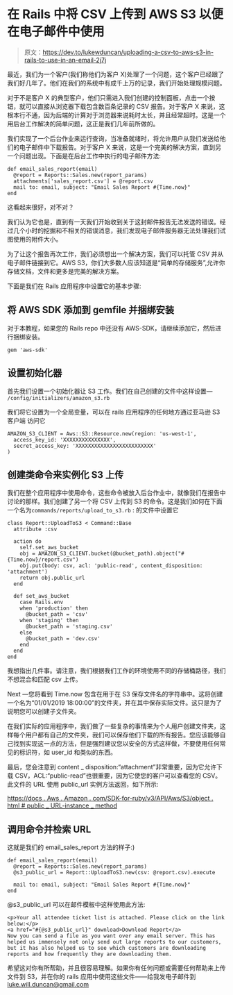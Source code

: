 # 在 Rails 中将 CSV 上传到 AWS S3 以便在电子邮件中使用

> 原文：<https://dev.to/lukewduncan/uploading-a-csv-to-aws-s3-in-rails-to-use-in-an-email-2j7j>

最近，我们为一个客户(我们称他们为客户 X)处理了一个问题，这个客户已经跟了我们好几年了。他们在我们的系统中有成千上万的记录，我们开始处理规模问题。

对于不是客户 X 的典型客户，他们只需进入我们创建的控制面板，点击一个按钮，就可以直接从浏览器下载包含数百条记录的 CSV 报告。对于客户 X 来说，这根本行不通，因为后端的计算对于浏览器来说耗时太长，并且经常超时。这是一个用后台工作解决的简单问题，这正是我们几年前所做的。

我们实现了一个后台作业来运行查询，当准备就绪时，将允许用户从我们发送给他们的电子邮件中下载报告。对于客户 X 来说，这是一个完美的解决方案，直到另一个问题出现。下面是在后台工作中执行的电子邮件方法:

```
def email_sales_report(email)
  @report = Reports::Sales.new(report_params)
  attachments['sales_report.csv'] = @report.csv
  mail to: email, subject: "Email Sales Report #{Time.now}"
end 
```

这看起来很好，对不对？

我们认为它也是，直到有一天我们开始收到关于这封邮件报告无法发送的错误。经过几个小时的挖掘和不相关的错误消息，我们发现电子邮件服务器无法处理我们试图使用的附件大小。

为了让这个报告再次工作，我们必须想出一个解决方案，我们可以托管 CSV 并从电子邮件链接到它。AWS S3，你们大多数人应该知道是“简单的存储服务”,允许你存储文档，文件和更多是完美的解决方案。

下面是我们在 Rails 应用程序中设置它的基本步骤:

## 将 AWS SDK 添加到 gemfile 并捆绑安装

对于本教程，如果您的 Rails repo 中还没有 AWS-SDK，请继续添加它，然后进行捆绑安装。

```
gem 'aws-sdk' 
```

## 设置初始化器

首先我们设置一个初始化器让 S3 工作。我们在自己创建的文件中这样设置— `/config/initializers/amazon_s3.rb`

我们将它设置为一个全局变量，可以在 rails 应用程序的任何地方通过亚马逊 S3 客户端
访问它

```
AMAZON_S3_CLIENT = Aws::S3::Resource.new(region: 'us-west-1',
  access_key_id: 'XXXXXXXXXXXXXXX',
  secret_access_key: 'XXXXXXXXXXXXXXXXXXXXXXXXX'
) 
```

## 创建类命令来实例化 S3 上传

我们在整个应用程序中使用命令，这些命令被放入后台作业中，就像我们在报告中讨论的那样。我们创建了另一个将 CSV 上传到 S3 的命令。这是我们如何在下面一个名为`commands/reports/upload_to_s3.rb` :
的文件中设置它

```
class Report::UploadToS3 < Command::Base
  attribute :csv

  action do
    self.set_aws_bucket
    obj = AMAZON_S3_CLIENT.bucket(@bucket_path).object("#{Time.now}/report.csv")
    obj.put(body: csv, acl: 'public-read', content_disposition: 'attachment')
    return obj.public_url
  end

  def set_aws_bucket
    case Rails.env
    when 'production' then
      @bucket_path = 'csv'
    when 'staging' then
      @bucket_path = 'staging.csv'
    else
      @bucket_path = 'dev.csv'
    end
  end
end 
```

我想指出几件事。请注意，我们根据我们工作的环境使用不同的存储桶路径，我们不想混合和匹配 csv 上传。

Next —您将看到 Time.now 包含在用于在 S3 保存文件名的字符串中。这将创建一个名为“01/01/2019 18:00:00”的文件夹，并在其中保存实际文件。这只是为了说明您可以创建子文件夹。

在我们实际的应用程序中，我们做了一些复杂的事情来为个人用户创建文件夹，这样每个用户都有自己的文件夹，我们可以保存他们下载的所有报告。您应该能够自己找到实现这一点的方法，但是强烈建议您以安全的方式这样做，不要使用任何常见的标识符，如 user_id 和类似的东西。

最后，您会注意到 content _ disposition:“attachment”非常重要，因为它允许下载 CSV，ACL:“public-read”也很重要，因为它使您的客户可以查看您的 CSV。此文件的 URL 使用 public_url 实例方法返回，如下所示:

[https://docs . Aws . Amazon . com/SDK-for-ruby/v3/API/Aws/S3/object . html # public _ URL-instance _ method](https://docs.aws.amazon.com/sdk-for-ruby/v3/api/Aws/S3/Object.html#public_url-instance_method)

## 调用命令并检索 URL

这就是我们的 email_sales_report 方法的样子:)

```
def email_sales_report(email)
  @report = Reports::Sales.new(report_params)
  @s3_public_url = Report::UploadToS3.new(csv: @report.csv).execute

  mail to: email, subject: "Email Sales Report #{Time.now}"
end 
```

@s3_public_url 可以在邮件模板中这样使用此方法:

```
<p>Your all attendee ticket list is attached. Please click on the link below:</p>
<a href="#{@s3_public_url}" download>Download Report</a>
Now you can send a file as you want over any email server. This has helped us immensely not only send out large reports to our customers, but it has also helped us to see which customers are downloading reports and how frequently they are downloading them. 
```

希望这对你有所帮助，并且很容易理解。如果你有任何问题或需要任何帮助来上传文件到 S3，并在你的 rails 应用中使用这些文件——给我发电子邮件到[luke.will.duncan@gmail.com](mailto:luke.will.duncan@gmail.com)